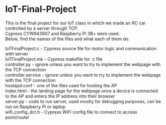 # IoT-Final-Project

This is the final project for our IoT class in which we made an RC car controlled by a server through TCP.  
Cypress CYW943907 and Raspberry Pi 3B+ were used.  
Below, find the names of the files and what each of them do.  
  
IoTFinalProject.c - Cypress source file for motor logic and communication with server  
IoTFinalProject.mk - Cypress makefile for .c file  
controller.py - ignore unless you want to try to implement the webpage with the TCP connection  
controller.service - ignore unless you want to try to implement the webpage with the TCP connection   
hostapd.conf - one of the files used for hosting the AP  
index.html - the landing page for the webpage once a device is connected to the AP and enters the IP address into their browser  
server.py - code to run server, used mostly for debugging purposes, can be run on Raspberry Pi or laptop  
wifi_config_dct.h - Cypress WiFi config file to connect to access point/router  
